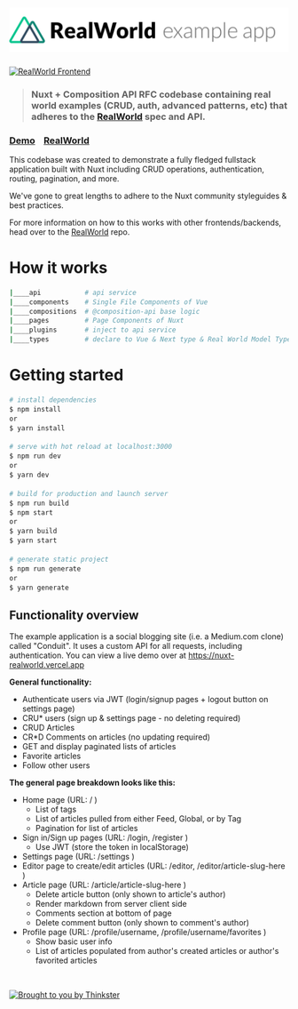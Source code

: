 # ![Nuxt RealWorld Example App](logo.png)

[![RealWorld Frontend](https://img.shields.io/badge/realworld-frontend-%23783578.svg)](http://realworld.io)

> ### Nuxt + Composition API RFC codebase containing real world examples (CRUD, auth, advanced patterns, etc) that adheres to the [RealWorld](https://github.com/gothinkster/realworld) spec and API.


### [Demo](https://nuxt-realworld.vercel.app)&nbsp;&nbsp;&nbsp;&nbsp;[RealWorld](https://github.com/gothinkster/realworld)


This codebase was created to demonstrate a fully fledged fullstack application built with Nuxt including CRUD operations, authentication, routing, pagination, and more.

We've gone to great lengths to adhere to the Nuxt community styleguides & best practices.

For more information on how to this works with other frontends/backends, head over to the [RealWorld](https://github.com/gothinkster/realworld) repo.


# How it works

```bash
|____api           # api service
|____components    # Single File Components of Vue
|____compositions  # @composition-api base logic
|____pages         # Page Components of Nuxt
|____plugins       # inject to api service
|____types         # declare to Vue & Next type & Real World Model Type
```

# Getting started

```bash
# install dependencies
$ npm install
or
$ yarn install

# serve with hot reload at localhost:3000
$ npm run dev
or
$ yarn dev

# build for production and launch server
$ npm run build
$ npm start
or
$ yarn build
$ yarn start

# generate static project
$ npm run generate
or
$ yarn generate
```


## Functionality overview

The example application is a social blogging site (i.e. a Medium.com clone) called "Conduit". It uses a custom API for all requests, including authentication. You can view a live demo over at https://nuxt-realworld.vercel.app

**General functionality:**

- Authenticate users via JWT (login/signup pages + logout button on settings page)
- CRU* users (sign up & settings page - no deleting required)
- CRUD Articles
- CR*D Comments on articles (no updating required)
- GET and display paginated lists of articles
- Favorite articles
- Follow other users

**The general page breakdown looks like this:**

- Home page (URL: / )
    - List of tags
    - List of articles pulled from either Feed, Global, or by Tag
    - Pagination for list of articles
- Sign in/Sign up pages (URL: /login, /register )
    - Use JWT (store the token in localStorage)
- Settings page (URL: /settings )
- Editor page to create/edit articles (URL: /editor, /editor/article-slug-here )
- Article page (URL: /article/article-slug-here )
    - Delete article button (only shown to article's author)
    - Render markdown from server client side
    - Comments section at bottom of page
    - Delete comment button (only shown to comment's author)
- Profile page (URL: /profile/username, /profile/username/favorites )
    - Show basic user info
    - List of articles populated from author's created articles or author's favorited articles

<br />

[![Brought to you by Thinkster](https://raw.githubusercontent.com/gothinkster/realworld/master/media/end.png)](https://thinkster.io)